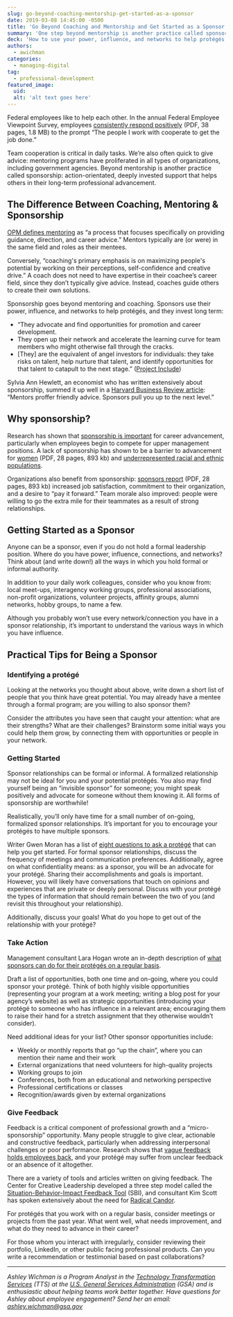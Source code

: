```yaml
---
slug: go-beyond-coaching-mentorship-get-started-as-a-sponsor
date: 2019-03-08 14:45:00 -0500
title: 'Go Beyond Coaching and Mentorship and Get Started as a Sponsor'
summary: 'One step beyond mentorship is another practice called sponsorship&#58; action-orientated, deeply invested support that helps others in their long-term professional advancement&#46;'
deck: 'How to use your power, influence, and networks to help protégés in their long-term professional career development.'
authors: 
  - awichman
categories: 
  - managing-digital
tag: 
  - professional-development
featured_image: 
  uid: 
  alt: 'alt text goes here'
---
```


Federal employees like to help each other. In the annual Federal Employee Viewpoint Survey, employees [consistently respond positively](https://www.opm.gov/fevs/reports/governmentwide-reports/governmentwide-management-report/governmentwide-report/2018/2018-governmentwide-management-report.pdf#page=9) (PDF, 38 pages, 1.8 MB) to the prompt “The people I work with cooperate to get the job done.” 

Team cooperation is critical in daily tasks. We’re also often quick to give advice: mentoring programs have proliferated in all types of organizations, including government agencies. Beyond mentorship is another practice called sponsorship: action-orientated, deeply invested support that helps others in their long-term professional advancement. 

## The Difference Between Coaching, Mentoring & Sponsorship 

[OPM defines mentoring](https://www.opm.gov/policy-data-oversight/training-and-development/career-development/#url=Mentoring) as “a process that focuses specifically on providing guidance, direction, and career advice.” Mentors typically are (or were) in the same field and roles as their mentees. 

Conversely, “coaching's primary emphasis is on maximizing people's potential by working on their perceptions, self-confidence and creative drive.” A coach does not need to have expertise in their coachee’s career field, since they don’t typically give advice. Instead, coaches guide others to create their own solutions. 

Sponsorship goes beyond mentoring and coaching. Sponsors use their power, influence, and networks to help protégés, and they invest long term: 

- “They advocate and find opportunities for promotion and career development. 
- They open up their network and accelerate the learning curve for team members who might otherwise fall through the cracks. 
- [They] are the equivalent of angel investors for individuals: they take risks on talent, help nurture that talent, and identify opportunities for that talent to catapult to the next stage.” ([Project Include](https://projectinclude.org/investing_in_sponsorships#prioritize-sponsors-especially-for-underrepresented-groups)) 

Sylvia Ann Hewlett, an economist who has written extensively about sponsorship, summed it up well in a [Harvard Business Review article](https://hbr.org/2011/01/the-real-benefit-of-finding-a): “Mentors proffer friendly advice. Sponsors pull you up to the next level.” 

## Why sponsorship? 

Research has shown that [sponsorship is important](https://hbr.org/2011/01/the-real-benefit-of-finding-a) for career advancement, particularly when employees begin to compete for upper management positions. A lack of sponsorship has shown to be a barrier to advancement for [women](https://www.catalyst.org/wp-content/uploads/2019/01/sponsoring_women_to_success.pdf) (PDF, 28 pages, 893 kb) and [underrepresented racial and ethnic populations](https://www.diversityincbestpractices.com/). 

Organizations also benefit from sponsorship: [sponsors report](https://www.catalyst.org/wp-content/uploads/2019/01/sponsoring_women_to_success.pdf) (PDF, 28 pages, 893 kb) increased job satisfaction, commitment to their organization, and a desire to “pay it forward.” Team morale also improved: people were willing to go the extra mile for their teammates as a result of strong relationships. 

## Getting Started as a Sponsor 

Anyone can be a sponsor, even if you do not hold a formal leadership position. Where do you have power, influence, connections, and networks? Think about (and write down!) all the ways in which you hold formal or informal authority. 

In addition to your daily work colleagues, consider who you know from: local meet-ups, interagency working groups, professional associations, non-profit organizations, volunteer projects, affinity groups, alumni networks, hobby groups, to name a few. 

Although you probably won’t use every network/connection you have in a sponsor relationship, it’s important to understand the various ways in which you have influence. 

## Practical Tips for Being a Sponsor 

### Identifying a protégé 

Looking at the networks you thought about above, write down a short list of people that you think have great potential. You may already have a mentee through a formal program; are you willing to also sponsor them? 

Consider the attributes you have seen that caught your attention: what are their strengths? What are their challenges? Brainstorm some initial ways you could help them grow, by connecting them with opportunities or people in your network. 

### Getting Started 

Sponsor relationships can be formal or informal. A formalized relationship may not be ideal for you and your potential protégés. You also may find yourself being an “invisible sponsor” for someone; you might speak positively and advocate for someone without them knowing it. All forms of sponsorship are worthwhile! 

Realistically, you’ll only have time for a small number of on-going, formalized sponsor relationships. It’s important for you to encourage your protégés to have multiple sponsors. 

Writer Gwen Moran has a list of [eight questions to ask a protégé](https://www.fastcompany.com/40543989/the-best-mentors-ask-these-8-questions) that can help you get started. For formal sponsor relationships, discuss the frequency of meetings and communication preferences. Additionally, agree on what confidentiality means: as a sponsor, you will be an advocate for your protégé. Sharing their accomplishments and goals is important. However, you will likely have conversations that touch on opinions and experiences that are private or deeply personal. Discuss with your protégé the types of information that should remain between the two of you (and revisit this throughout your relationship). 

Additionally, discuss your goals! What do you hope to get out of the relationship with your protégé? 

### Take Action 

Management consultant Lara Hogan wrote an in-depth description of [what sponsors can do for their protégés on a regular basis](https://larahogan.me/blog/what-sponsorship-looks-like/). 

Draft a list of opportunities, both one time and on-going, where you could sponsor your protégé. Think of both highly visible opportunities (representing your program at a work meeting; writing a blog post for your agency’s website) as well as strategic opportunities (introducing your protégé to someone who has influence in a relevant area; encouraging them to raise their hand for a stretch assignment that they otherwise wouldn’t consider). 

Need additional ideas for your list? Other sponsor opportunities include: 

- Weekly or monthly reports that go “up the chain”, where you can mention their name and their work 
- External organizations that need volunteers for high-quality projects 
- Working groups to join 
- Conferences, both from an educational and networking perspective 
- Professional certifications or classes 
- Recognition/awards given by external organizations 

### Give Feedback 

Feedback is a critical component of professional growth and a “micro-sponsorship” opportunity. Many people struggle to give clear, actionable and constructive feedback, particularly when addressing interpersonal challenges or poor performance. Research shows that [vague feedback holds employees back](https://hbr.org/2016/04/research-vague-feedback-is-holding-women-back), and your protégé may suffer from unclear feedback or an absence of it altogether. 

There are a variety of tools and articles written on giving feedback. The Center for Creative Leadership developed a three step model called the [Situation-Behavior-Impact Feedback Tool](https://www.mindtools.com/pages/article/situation-behavior-impact-feedback.htm) (SBI), and consultant Kim Scott has spoken extensively about the need for [Radical Candor](https://firstround.com/review/radical-candor-the-surprising-secret-to-being-a-good-boss/). 

For protégés that you work with on a regular basis, consider meetings or projects from the past year. What went well, what needs improvement, and what do they need to advance in their career? 

For those whom you interact with irregularly, consider reviewing their portfolio, LinkedIn, or other public facing professional products. Can you write a recommendation or testimonial based on past collaborations? 

---

_Ashley Wichman is a Program Analyst in the [Technology Transformation Services](https://www.gsa.gov/tts) (TTS) at the [U.S. General Services Administration](https://www.gsa.gov/) (GSA) and is enthusiastic about helping teams work better together. Have questions for Ashley about employee engagement? Send her an email: [ashley.wichman@gsa.gov](mailto:ashley.wichman@gsa.gov?subject=Sponsorhip%20article%20on%20DigitalGov)_ 
